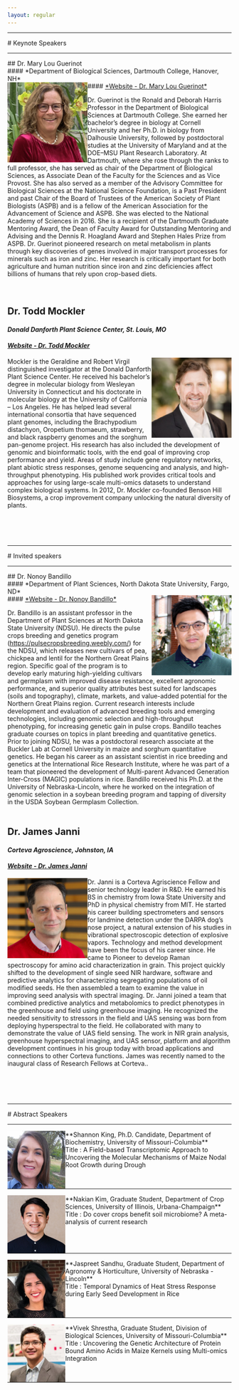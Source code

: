 ```yaml
---
layout: regular
---
```


<hr style="clear: both;" />
# Keynote Speakers
<hr style="clear: both;" />
## Dr. Mary Lou Guerinot <br/>
#### *Department of Biological Sciences, Dartmouth College, Hanover, NH* <br/>
#### <a href="https://biology.dartmouth.edu/people/mary-lou-guerinot" target="_blank"> *Website - Dr. Mary Lou Guerinot* </a>
<img src="/img/2020Guerinot.png" alt="Dr. Mary Lou Guerinot Photo" width="180px" style="float: left" /> 

Dr. Guerinot is the Ronald and Deborah Harris Professor in the Department of Biological Sciences at Dartmouth College. She earned her bachelor’s degree in biology at Cornell University and her Ph.D. in biology from Dalhousie University, followed by postdoctoral studies at the University of Maryland and at the DOE–MSU Plant Research Laboratory.  At Dartmouth, where she rose through the ranks to full professor, she has served as chair of the Department of Biological Sciences, as Associate Dean of the Faculty for the Sciences and as Vice Provost.  She has also served as a member of the Advisory Committee for Biological Sciences at the National Science Foundation, is a Past President and past Chair of the Board of Trustees of the American Society of Plant Biologists (ASPB) and is a fellow of the American Association for the Advancement of Science and ASPB.  She was elected to the National Academy of Sciences in 2016.  She is a recipient of the Dartmouth Graduate Mentoring Award, the Dean of Faculty Award for Outstanding Mentoring and Advising and the Dennis R. Hoagland Award and Stephen Hales Prize from ASPB. Dr. Guerinot pioneered research on metal metabolism in plants through key discoveries of genes involved in major transport processes for minerals such as iron and zinc. Her research is critically important for both agriculture and human nutrition since iron and zinc deficiencies affect billions of humans that rely upon crop-based diets.  
<br/><br/>

## Dr. Todd Mockler <br/>
#### *Donald Danforth Plant Science Center, St. Louis, MO* <br/>
#### <a href="https://www.danforthcenter.org/scientists-research/principal-investigators/todd-mockler" target="_blank"> *Website - Dr. Todd Mockler* </a>
<img src="/img/2020Mockler.png" alt="Dr. Todd C. Mockler Photo" width="180px" style="float: right" /> 

Mockler is the Geraldine and Robert Virgil distinguished investigator at the Donald Danforth Plant Science Center. He received his bachelor’s degree in molecular biology from Wesleyan University in Connecticut and his doctorate in molecular biology at the University of California – Los Angeles. He has helped lead several international consortia that have sequenced plant genomes, including the Brachypodium distachyon, Oropetium thomaeum, strawberry, and black raspberry genomes and the sorghum pan-genome project. His research has also included the development of genomic and bioinformatic tools, with the end goal of improving crop performance and yield. Areas of study include gene regulatory networks, plant abiotic stress responses, genome sequencing and analysis, and high-throughput phenotyping. His published work provides critical tools and approaches for using large-scale multi-omics datasets to understand complex biological systems. In 2012, Dr. Mockler co-founded Benson Hill Biosystems, a crop improvement company unlocking the natural diversity of plants.
<br/><br/><br/><br/><br/>


<hr style="clear: both;" />
# Invited speakers
<hr style="clear: both;" />
## Dr. Nonoy Bandillo <br/>
#### *Department of Plant Sciences, North Dakota State University, Fargo, ND* <br/>
#### <a href="https://www.ag.ndsu.edu/plantsciences/people/faculty/bandillo" target="_blank"> *Website - Dr. Nonoy Bandillo* </a>
<img src="/img/2020Bandillo.png" alt="Dr. Nonoy Bandillo Photo" width="180px" style="float: right" /> 

Dr. Bandillo is an assistant professor in the Department of Plant Sciences at North Dakota State University (NDSU). He directs the pulse crops breeding and genetics program (https://pulsecropsbreeding.weebly.com/) for the NDSU, which releases new cultivars of pea, chickpea and lentil for the Northern Great Plains region. Specific goal of the program is to develop early maturing high-yielding cultivars and germplasm with improved disease resistance, excellent agronomic performance, and superior quality attributes best suited for landscapes (soils and topography), climate, markets, and value-added potential for the Northern Great Plains region. Current research interests include development and evaluation of advanced breeding tools and emerging technologies, including genomic selection and high-throughput phenotyping, for increasing genetic gain in pulse crops. Bandillo teaches graduate courses on topics in plant breeding and quantitative genetics. <br/>
Prior to joining NDSU, he was a postdoctoral research associate at the Buckler Lab at Cornell University in maize and sorghum quantitative genetics. He began his career as an assistant scientist in rice breeding and genetics at the International Rice Research Institute, where he was part of a team that pioneered the development of Multi-parent Advanced Generation Inter-Cross (MAGIC) populations in rice. Bandillo received his Ph.D. at the University of Nebraska-Lincoln, where he worked on the integration of genomic selection in a soybean breeding program and tapping of diversity in the USDA Soybean Germplasm Collection. 
<br/><br/>

## Dr. James Janni <br/>
#### *Corteva Agroscience, Johnston, IA* <br/>
#### <a href="https://www.linkedin.com/in/james-janni-1065a214/" target="_blank"> *Website - Dr. James Janni* </a>
<img src="/img/2020Janni.png" alt="Dr. James Janni Photo"  width="180px" style="float: left" /> 

Dr. Janni is a Corteva Agriscience Fellow and senior technology leader in R&D. He earned his BS in chemistry from Iowa State University and PhD in physical chemistry from MIT. He started his career building spectrometers and sensors for landmine detection under the DARPA dog’s nose project, a natural extension of his studies in vibrational spectroscopic detection of explosive vapors. Technology and method development have been the focus of his career since. He came to Pioneer to develop Raman spectroscopy for amino acid characterization in grain. This project quickly shifted to the development of single seed NIR hardware, software and predictive analytics for characterizing segregating populations of oil modified seeds. He then assembled a team to examine the value in improving seed analysis with spectral imaging. Dr. Janni joined a team that combined predictive analytics and metabolomics to predict phenotypes in the greenhouse and field using greenhouse imaging. He recognized the needed sensitivity to stressors in the field and UAS sensing was born from deploying hyperspectral to the field. He collaborated with many to demonstrate the value of UAS field sensing. The work in NIR grain analysis, greenhouse hyperspectral imaging, and UAS sensor, platform and algorithm development continues in his group today with broad applications and connections to other Corteva functions. James was recently named to the inaugural class of Research Fellows at Corteva..  
<br/><br/><br/><br/>


<hr style="clear: both;" />
# Abstract Speakers
<hr style="clear: both;" />
<img src="/img/2020Shannon.png" alt="Shannon King Photo" width="130px" style="float: left" />
**Shannon King, Ph.D. Candidate, Department of Biochemistry, University of Missouri-Columbia** <br/>
Title : A Field-based Transcriptomic Approach to Uncovering the Molecular Mechanisms of Maize Nodal Root Growth during Drough
<hr style="clear: both;" />

<img src="/img/2020Nakian.jpg" alt="Nakian Kim Photo" width="130px" style="float: left" /> 
**Nakian Kim, Graduate Student, Department of Crop Sciences, University of Illinois, Urbana-Champaign** <br/>
Title : Do cover crops benefit soil microbiome? A meta-analysis of current research
<hr style="clear: both;" />

<img src="/img/2020Jaspreet.jpg" alt="Jaspreet Sandhu Photo" width="130px" style="float: left" />
**Jaspreet Sandhu, Graduate Student, Department of Agronomy & Horticulture, University of Nebraska - Lincoln** <br/>
Title : Temporal Dynamics of Heat Stress Response during Early Seed Development in Rice
<hr style="clear: both;" />

<img src="/img/2020Vivek.png" alt="Vivek Shrestha Photo" width="130px" style="float: left" />
**Vivek Shrestha, Graduate Student, Division of Biological Sciences, University of Missouri-Columbia** <br/>
Title : Uncovering the Genetic Architecture of Protein Bound Amino Acids in Maize Kernels using Multi-omics Integration
<hr style="clear: both;" />



